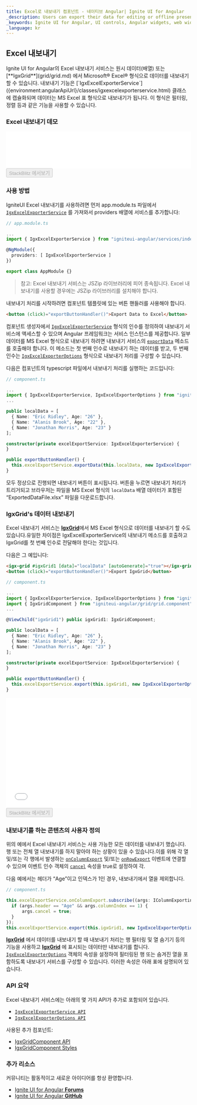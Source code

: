 ```yaml
---
title: Excel로 내보내기 컴포넌트 - 네이티브 Angular| Ignite UI for Angular
_description: Users can export their data for editing or offline presentation can do so in Excel format with the Export to Excel Ignite UI for Angular component.
_keywords: Ignite UI for Angular, UI controls, Angular widgets, web widgets, UI widgets, Angular, Native Angular Controls, Native Angular Components Suite, Native Angular Controls, Native Angular Components Library, Angular Grid, Angular Data Grid, Angular Grid Control, Angular Grid Component, Excel Export, Angular Excel Component, Angular Export Excel
_language: kr
---
```


## Excel 내보내기

<p class="highlight">
Ignite UI for Angular의 Excel 내보내기 서비스는 원시 데이터(배열) 또는 [**IgxGrid**](grid/grid.md) 에서 Microsoft® Excel® 형식으로 데이터를 내보내기할 수 있습니다. 내보내기 기능은 [`IgxExcelExporterService`]({environment:angularApiUrl}/classes/igxexcelexporterservice.html) 클래스에 캡슐화되며 데이터는 MS Excel 표 형식으로 내보내기가 됩니다. 이 형식은 필터링, 정렬 등과 같은 기능을 사용할 수 있습니다.</p>
<div class="divider"></div>

### Excel 내보내기 데모

<div class="sample-container loading" style="height: 100px;">
    <iframe id="excel-export-sample-iframe" src="{environment:demosBaseUrl}/services/export-excel"
        width="100%" height="100%" seamless frameBorder="0" onload="onSampleIframeContentLoaded(this);"></iframe>
</div>
<div>
<button data-localize="stackblitz" disabled class="stackblitz-btn" data-iframe-id="excel-export-sample-iframe"
    data-demos-base-url="{environment:demosBaseUrl}">StackBlitz 에서보기</button>
</div>
<div class="divider--half"></div>

### 사용 방법

IgniteUI Excel 내보내기를 사용하려면 먼저 app.module.ts 파일에서 [`IgxExcelExporterService`]({environment:angularApiUrl}/classes/igxexcelexporterservice.html) 를 가져와서 providers 배열에 서비스를 추가합니다:

```typescript
// app.module.ts

...
import { IgxExcelExporterService } from "igniteui-angular/services/index";

@NgModule({
  providers: [ IgxExcelExporterService ]
})

export class AppModule {}
```

> 참고: Excel 내보내기 서비스는 JSZip 라이브러리에 피어 종속됩니다. Excel 내보내기를 사용할 경우에는 JSZip 라이브러리를 설치해야 합니다.

내보내기 처리를 시작하려면 컴포넌트 템플릿에 있는 버튼 핸들러를 사용해야 합니다.

```html
<button (click)="exportButtonHandler()">Export Data to Excel</button>
```

컴포넌트 생성자에서 [`IgxExcelExporterService`]({environment:angularApiUrl}/classes/igxexcelexporterservice.html) 형식의 인수를 정의하여 내보내기 서비스에 액세스할 수 있으며 Angular 프레임워크는 서비스 인스턴스를 제공합니다. 일부 데이터를 MS Excel 형식으로 내보내기 하려면 내보내기 서비스의 [`exportData`]({environment:angularApiUrl}/classes/igxexcelexporterservice.html#exportdata) 메소드를 호출해야 합니다. 이 메소드는 첫 번째 인수로 내보내기 하는 데이터를 받고, 두 번째 인수는 [`IgxExcelExporterOptions`]({environment:angularApiUrl}/classes/igxexcelexporteroptions.html) 형식으로 내보내기 처리를 구성할 수 있습니다.

다음은 컴포넌트의 typescript 파일에서 내보내기 처리를 실행하는 코드입니다:

```typescript
// component.ts

...
import { IgxExcelExporterService, IgxExcelExporterOptions } from "igniteui-angular/services/index";
...

public localData = [
  { Name: "Eric Ridley", Age: "26" },
  { Name: "Alanis Brook", Age: "22" },
  { Name: "Jonathan Morris", Age: "23" }
];

constructor(private excelExportService: IgxExcelExporterService) {
}

public exportButtonHandler() {
  this.excelExportService.exportData(this.localData, new IgxExcelExporterOptions("ExportedDataFile"));
}

```

모두 정상으로 진행되면 내보내기 버튼이 표시됩니다. 버튼을 누르면 내보내기 처리가 트리거되고 브라우저는 파일을 MS Excel 형식의 `localData` 배열 데이터가 포함된 “ExportedDataFile.xlsx” 파일을 다운로드합니다. 


### IgxGrid's 데이터 내보내기

Excel 내보내기 서비스는 [**IgxGrid**](grid/grid.md)에서 MS Excel 형식으로 데이터를 내보내기 할 수도 있습니다.유일한 차이점은 IgxExcelExporterService의 내보내기 메소드를 호출하고 IgxGrid를 첫 번째 인수로 전달해야 한다는 것입니다.

다음은 그 예입니다:

```html
<igx-grid #igxGrid1 [data]="localData" [autoGenerate]="true"></igx-grid>
<button (click)="exportButtonHandler()">Export IgxGrid</button>
```

```typescript
// component.ts

...
import { IgxExcelExporterService, IgxExcelExporterOptions } from "igniteui-angular/services/index";
import { IgxGridComponent } from "igniteui-angular/grid/grid.component";
...

@ViewChild("igxGrid1") public igxGrid1: IgxGridComponent;

public localData = [
  { Name: "Eric Ridley", Age: "26" },
  { Name: "Alanis Brook", Age: "22" },
  { Name: "Jonathan Morris", Age: "23" }
];

constructor(private excelExportService: IgxExcelExporterService) {
}

public exportButtonHandler() {
  this.excelExportService.export(this.igxGrid1, new IgxExcelExporterOptions("ExportedDataFile"));
}

```

<div class="sample-container loading" style="height: 300px;">
    <iframe id="excel-export-sample-iframe2" src="{environment:demosBaseUrl}/services/export-excel-sample-1"
        width="100%" height="100%" seamless frameBorder="0" onload="onSampleIframeContentLoaded(this);"></iframe>
</div>
<div>
<button data-localize="stackblitz" disabled class="stackblitz-btn" data-iframe-id="excel-export-sample-iframe2"
    data-demos-base-url="{environment:demosBaseUrl}">StackBlitz 에서보기</button>
</div>



### 내보내기를 하는 콘텐츠의 사용자 정의

위의 예에서 Excel 내보내기 서비스는 사용 가능한 모든 데이터를 내보내기 했습니다. 행 또는 전체 열 내보내기를 하지 말아야 하는 상황이 있을 수 있습니다.이를 위해 각 열 및/또는 각 행에서 발생하는 [`onColumnExport`]({environment:angularApiUrl}/classes/igxexcelexporterservice.html#oncolumnexport)  및/또는 [`onRowExport`]({environment:angularApiUrl}/classes/igxexcelexporterservice.html#onrowexport) 이벤트에 연결할 수 있으며 이벤트 인수 객체의  [`cancel`]({environment:angularApiUrl}/interfaces/irowexportingeventargs.html#cancel) 속성을 true로 설정하여 각.

다음 예에서는 헤더가 “Age”이고 인덱스가 1인 경우, 내보내기에서 열을 제외합니다.

```typescript
// component.ts

this.excelExportService.onColumnExport.subscribe((args: IColumnExportingEventArgs) => {
  if (args.header == "Age" && args.columnIndex == 1) {
      args.cancel = true;
  }
});
this.excelExportService.export(this.igxGrid1, new IgxExcelExporterOptions("ExportedDataFile"));
```

[**IgxGrid**](grid/grid.md) 에서 데이터를 내보내기 할 때 내보내기 처리는 행 필터링 및 열 숨기기 등의 기능을 사용하고 [**IgxGrid**](grid/grid.md) 에 표시되는 데이터만 내보내기를 합니다. [`IgxExcelExporterOptions`]({environment:angularApiUrl}/classes/igxexcelexporteroptions.html) 객체의 속성을 설정하여 필터링된 행 또는 숨겨진 열을 포함하도록 내보내기 서비스를 구성할 수 있습니다. 이러한 속성은 아래 표에 설명되어 있습니다.

### API 요약

Excel 내보내기 서비스에는 아래의 몇 가지 API가 추가로 포함되어 있습니다.

* [`IgxExcelExporterService API`]({environment:angularApiUrl}/classes/igxexcelexporterservice.html)
* [`IgxExcelExporterOptions API`]({environment:angularApiUrl}/classes/igxexcelexporteroptions.html)

사용된 추가 컴포넌트:

* [IgxGridComponent API]({environment:angularApiUrl}/classes/igxgridcomponent.html)
* [IgxGridComponent Styles]({environment:sassApiUrl}/index.html#function-igx-grid-theme)

<div class="divider"></div>

### 추가 리소스

<div class="divider--half"></div>
커뮤니티는 활동적이고 새로운 아이디어를 항상 환영합니다.

* [Ignite UI for Angular **Forums**](https://www.infragistics.com/community/forums/f/ignite-ui-for-angular)
* [Ignite UI for Angular **GitHub**](https://github.com/IgniteUI/igniteui-angular)
